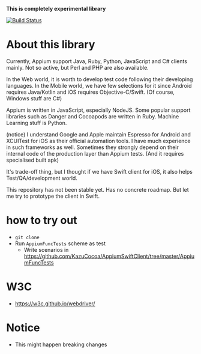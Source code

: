 **This is completely experimental library**

[![Build Status](https://dev.azure.com/kazucocoa/AppiumSwiftClient/_apis/build/status/KazuCocoa.AppiumSwiftClient)](https://dev.azure.com/kazucocoa/AppiumSwiftClient/_build/latest?definitionId=2)

# About this library

Currently, Appium support Java, Ruby, Python, JavaScript and C# clients mainly.
Not so active, but Perl and PHP are also available.

In the Web world, it is worth to develop test code following their developing languages.
In the Mobile world, we have few selections for it since Android requires Java/Kotlin and iOS requires Objective-C/Swift. (Of course, Windows stuff are C#)

Appium is written in JavaScript, especially NodeJS. Some popular support libraries such as Danger and Cocoapods are written in Ruby. Machine Learning stuff is Python.

(notice)
I understand Google and Apple maintain Espresso for Android and XCUITest for iOS as their official automation tools. I have much experience in such frameworks as well. Sometimes they strongly depend on their internal code of the production layer than Appium tests. (And it requires specialised built apk)

It's trade-off thing, but I thought if we have Swift client for iOS, it also helps Test/QA/development world.

This repository has not been stable yet. Has no concrete roadmap. But let me try to prototype the client in Swift.

# how to try out

- `git clone`
- Run `AppiumFuncTests` scheme as test
    - Write scenarios in https://github.com/KazuCocoa/AppiumSwiftClient/tree/master/AppiumFuncTests

# W3C

- https://w3c.github.io/webdriver/

# Notice

- This might happen breaking changes
